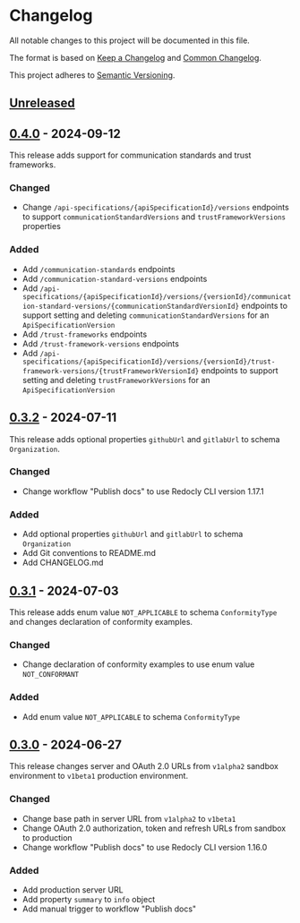 ﻿# Changelog

All notable changes to this project will be documented in this file.

The format is based on [Keep a Changelog](https://keepachangelog.com/en/1.1.0/) and
[Common Changelog](https://common-changelog.org/).

This project adheres to [Semantic Versioning](https://semver.org/spec/v2.0.0.html).

## [Unreleased]

## [0.4.0] - 2024-09-12

This release adds support for communication standards and trust frameworks.

### Changed

- Change `/api-specifications/{apiSpecificationId}/versions` endpoints to support `communicationStandardVersions` and 
  `trustFrameworkVersions` properties

### Added

- Add `/communication-standards` endpoints
- Add `/communication-standard-versions` endpoints
- Add `/api-specifications/{apiSpecificationId}/versions/{versionId}/communication-standard-versions/{communicationStandardVersionId}`
  endpoints to support setting and deleting `communicationStandardVersions` for an `ApiSpecificationVersion`
- Add `/trust-frameworks` endpoints
- Add `/trust-framework-versions` endpoints
- Add `/api-specifications/{apiSpecificationId}/versions/{versionId}/trust-framework-versions/{trustFrameworkVersionId}`
  endpoints to support setting and deleting `trustFrameworkVersions` for an `ApiSpecificationVersion`

## [0.3.2] - 2024-07-11

This release adds optional properties `githubUrl` and `gitlabUrl` to schema `Organization`.

### Changed

- Change workflow "Publish docs" to use Redocly CLI version 1.17.1

### Added

- Add optional properties `githubUrl` and `gitlabUrl` to schema `Organization`
- Add Git conventions to README.md
- Add CHANGELOG.md

## [0.3.1] - 2024-07-03

This release adds enum value `NOT_APPLICABLE` to schema `ConformityType` and changes declaration of conformity examples.

### Changed

- Change declaration of conformity examples to use enum value `NOT_CONFORMANT`

### Added

- Add enum value `NOT_APPLICABLE` to schema `ConformityType`

## [0.3.0] - 2024-06-27

This release changes server and OAuth 2.0 URLs from `v1alpha2` sandbox environment to `v1beta1` production environment.

### Changed

- Change base path in server URL from `v1alpha2` to `v1beta1`
- Change OAuth 2.0 authorization, token and refresh URLs from sandbox to production
- Change workflow "Publish docs" to use Redocly CLI version 1.16.0

### Added

- Add production server URL
- Add property `summary` to `info` object
- Add manual trigger to workflow "Publish docs"

[unreleased]: https://github.com/Nictiz/zorgapis-openapi-specification/compare/v0.4.0...HEAD
[0.4.0]: https://github.com/Nictiz/zorgapis-openapi-specification/compare/v0.3.2...v0.4.0
[0.3.2]: https://github.com/Nictiz/zorgapis-openapi-specification/compare/v0.3.1...v0.3.2
[0.3.1]: https://github.com/Nictiz/zorgapis-openapi-specification/compare/v0.3.0...v0.3.1
[0.3.0]: https://github.com/Nictiz/zorgapis-openapi-specification/releases/tag/v0.3.0
